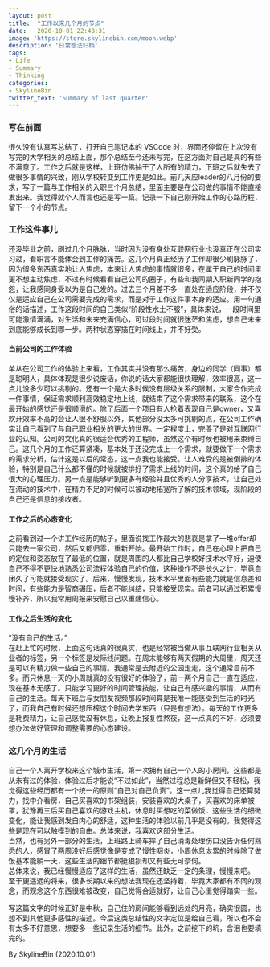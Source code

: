```yaml
---
layout: post
title:  "工作以来几个月的节点"
date:   2020-10-01 22:48:31
image: 'https://store.skylinebin.com/moon.webp'
description: '日常想法归档'
tags:
- Life
- Summary
- Thinking
categories:
- SkylineBin
twitter_text: 'Summary of last quarter'
---  
```


### 写在前面  

很久没有认真写总结了，打开自己笔记本的 VSCode 时，界面还停留在上次没有写完的大学相关的总结上面，那个总结至今还未写完，在这方面对自己是真的有些不满意了。工作之后就是这样，上班仿佛抽干了人所有的精力，下班之后就失去了做很多事情的兴致，刚从学校转变到工作更是如此。前几天应leader的八月份的要求，写了一篇与工作相关的入职三个月总结，里面主要是在公司做的事情不能直接发出来。我觉得就个人而言也还是写一篇。记录一下自己刚开始工作的心路历程，留下一个小的节点。  

### 工作这件事儿  

还没毕业之前，刷过几个月脉脉，当时因为没有身处互联网行业也没真正在公司实习过，看职言不能体会到工作的痛苦。这几个月真正经历了工作却很少刷脉脉了，因为很多东西真实地让人焦虑，本来让人焦虑的事情就很多，在属于自己的时间里更不想主动焦虑，不过有时候看看自己公司的圈子，有些和我同期入职新同学的抱怨，让我感同身受以为是自己发的。过去三个月差不多一直处在适应阶段，并不仅仅是适应自己在公司需要完成的需求，而是对于工作这件事本身的适应。用一句通俗的话描述，工作这段时间的自己类似“阶段性水土不服”，具体来说，一段时间里可能激情满满，对生活和未来充满信心，可过段时间就很迷茫和焦虑，想自己未来到底能够成长到哪一步。两种状态穿插在时间线上，并不好受。  

#### 当前公司的工作体验  
单从在公司工作的体验上来看，工作其实并没有那么痛苦，身边的同学（同事）都是聪明人，具体体现是很少说废话，你说的话大家都能很快理解，效率很高，这一点儿没多少可以挑剔的。还有一个是大多时候没有层级关系的限制，大家合作完成一件事情，保证需求顺利高效稳定地上线，就结束了这个需求带来的联系，这个在最开始的感觉还是很顺滑的。除了后面一个项目有人抢着表现自己是owner，又喜欢开效率不高的会让人很不舒服以外，其他部分没太多可挑剔的点，在公司工作确实让自己看到了与自己职业相关的更大的世界。一定程度上，完善了是对互联网行业的认知。公司的文化真的很适合优秀的工程师，虽然这个有时候也被用来束缚自己。这几个月的工作还算紧凑，基本处于还没完成上一个需求，就要做下一个需求的需求分析，估计这是以后的常态，这一点我也能接受。让人难受的是被倒排的体验，特别是自己什么都不懂的时候就被排好了需求上线的时间，这个真的给了自己很大的心理压力。另一点是能够听到更多有经验并且优秀的人分享技术，让自己处在流动的技术中，在精力不足的时候可以被动地拓宽所了解的技术领域，现阶段的自己还是信息的接收者。  

#### 工作之后的心态变化  
之前看到过一个讲工作经历的帖子，里面说找工作最大的悲哀是拿了一堆offer却只能去一家公司，然后又都归零，重新开始。最开始工作时，自己在心理上把自己的定位和姿态放在了最低的位置，就是周围的人都比自己学校好技术水平好，迫使自己不得不更快地熟悉公司流程体验自己的价值，这种操作不是长久之计，毕竟自闭久了可能就接受现实了。后来，慢慢发现，技术水平里面有些能力就是信息差和时间，有些能力是智商碾压，后者不能纠结，只能接受现实。前者可以通过积累慢慢补齐，所以我常用周报来安慰自己以重建信心。  

#### 工作之后生活的变化  
“没有自己的生活。”  
在赶上忙的时候，上面这句话真的很真实，也是经常被当做从事互联网行业相关从业者的标签，另一个标签是发际线问题。在周末能够有两天假期的大周里，周天还是可以有精力做一些自己的事情。我通常是去附近的公园走走，这个通常目前不多。而只休息一天的小周就真的没有很好的体验了，前一两个月自己一直在适应，现在基本无感了。只能学习更好的时间管理技能，让自己有感兴趣的事情，从而有自己的生活。每天下班后与女朋友视频那段时间算是我唯一能感受到生活的时光了，而我自己有时候还想压榨这个时间去学东西（只是有想法）。每天的工作更多是耗费精力，让自己感觉没有休息，让晚上报复性熬夜，这一点真的不好，必须要想办法做好管理和调整需要的心态建设。  

### 这几个月的生活  

自己一个人离开学校来这个城市生活，第一次拥有自己一个人的小房间，这些都是从未有过的体验，体验过后才能说“不过如此”，当然过程总是新鲜但又不轻松，我觉得这些经历都有一个统一的原则“自己对自己负责”。这一点儿我觉得自己还算努力，找中介看房，自己买喜欢的书架组装，安装喜欢的大桌子，买喜欢的床单被罩，犹豫再三后买自己喜欢的游戏主机，休息时买想吃的菜做饭，这些生活的细微变化，能让我感到发自内心的舒适，这种生活的体验以前几乎是没有的。我觉得这些是现在可以触摸到的自由。总体来说，我喜欢这部分生活。  
当然，也有另外一部分的生活，上班路上骑车摔了自己消毒处理伤口没告诉任何熟悉的人，感冒了两周没好后感觉像是变成了慢性咽炎，小周休息太累的时候除了做饭基本能躺一天，这些生活的细节都挺狼狈却又有些无可奈何。  
总体来说，我已经慢慢适应了这样的生活，虽然还缺乏一定的条理，慢慢来吧。
至于更遥远的将来，很多长期以来的想法我现在还坚持着，毕竟大家都有不同的观念，而观念这个东西很难被改变，自己觉得合适就好，让自己心里觉得踏实一些。

写这篇文字的时候正好是中秋，自己住的房间能够看到远处的月亮，确实很圆，也想不到其他更多感性的描述。今后这类总结性的文字定位是给自己看，所以也不会有太多不好意思，想要多一些记录生活的细节。此外，之前挖下的坑，含泪也要填完的。  

By SkylineBin (2020.10.01)  